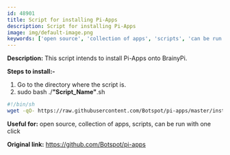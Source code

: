 ```yaml
---
id: 48901
title: Script for installing Pi-Apps
description: Script for installing Pi-Apps
image: img/default-image.png
keywords: ['open source', 'collection of apps', 'scripts', 'can be run with one click']
---
```



**Description:** This script intends to install Pi-Apps onto BrainyPi.

**Steps to install:-**

1. Go to the directory where the script is.
1. sudo bash ./**"Script_Name"**.sh

```bash
#!/bin/sh
wget -qO- https://raw.githubusercontent.com/Botspot/pi-apps/master/install | bash
```
**Useful for:** open source, collection of apps, scripts, can be run with one click

**Original link:** https://github.com/Botspot/pi-apps
